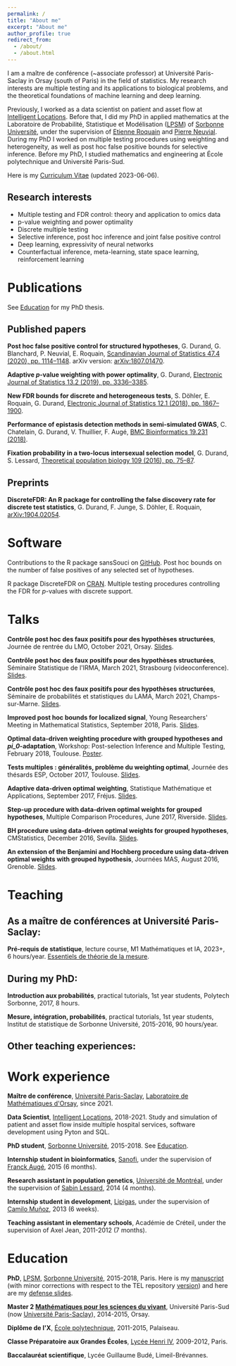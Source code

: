 ```yaml
---
permalink: /
title: "About me"
excerpt: "About me"
author_profile: true
redirect_from: 
  - /about/
  - /about.html
---
```


I am a maître de conférence (~associate professor) at Université Paris-Saclay in Orsay (south of Paris) in the field of statistics. My research interests are multiple testing and its applications to biological problems, and the theoretical foundations of machine learning and deep learning.


Previously, I worked as a data scientist on patient and asset flow at [Intelligent Locations](https://www.intelligentlocations.fr/). Before that, I did my PhD in applied mathematics at the Laboratoire de Probabilité, Statistique et Modélisation ([LPSM](https://www.lpsm.paris/)) of [Sorbonne Université](https://www.sorbonne-universite.fr/), under the supervision of [Etienne Roquain](https://etienneroquain-81.webself.net/) and [Pierre Neuvial](https://www.math.univ-toulouse.fr/~pneuvial/). During my PhD I worked on multiple testing procedures using weighting and heterogeneity, as well as post hoc false positive bounds for selective inference. Before my PhD, I studied mathematics and engineering at École polytechnique and Université Paris-Sud.

Here is my [Curriculum Vitae](https://durandg12.github.io/files/cv.pdf) (updated 2023-06-06).

## Research interests

* Multiple testing and FDR control: theory and application to omics data
* p-value weighting and power optimality
* Discrete multiple testing
* Selective inference, post hoc inference and joint false positive control
* Deep learning, expressivity of neural networks
* Counterfactual inference, meta-learning, state space learning, reinforcement learning

Publications
======
See [Education](https://durandg12.github.io/#education) for my PhD thesis.

## Published papers
**Post hoc false positive control for structured hypotheses**, G. Durand, G. Blanchard, P. Neuvial, E. Roquain, [Scandinavian Journal of Statistics 47.4 (2020), pp. 1114–1148](https://onlinelibrary.wiley.com/doi/abs/10.1111/sjos.12453). arXiv version: [arXiv:1807.01470](https://arxiv.org/abs/1807.01470).

**Adaptive *p*-value weighting with power optimality**, G. Durand, [Electronic Journal of Statistics 13.2 (2019), pp. 3336–3385](https://projecteuclid.org/euclid.ejs/1569377056).

**New FDR bounds for discrete and heterogeneous tests**, S. Döhler, E. Roquain, G. Durand, [Electronic Journal of Statistics 12.1 (2018), pp. 1867–1900](https://projecteuclid.org/euclid.ejs/1528855551).

**Performance of epistasis detection methods in semi-simulated GWAS**, C. Chatelain, G. Durand, V. Thuillier, F. Augé, [BMC Bioinformatics 19.231 (2018)](https://bmcbioinformatics.biomedcentral.com/articles/10.1186/s12859-018-2229-8).

**Fixation probability in a two-locus intersexual selection model**, G. Durand, S. Lessard, [Theoretical population biology 109 (2016), pp. 75–87](https://www.sciencedirect.com/science/article/pii/S0040580916300028).

## Preprints
**DiscreteFDR: An R package for controlling the false discovery rate for discrete test statistics**, G. Durand, F. Junge, S. Döhler, E. Roquain, [arXiv:1904.02054](https://arxiv.org/abs/1904.02054).

Software
======
Contributions to the R package sansSouci on [GitHub](https://github.com/pneuvial/sanssouci). Post hoc bounds on the number of false positives of any selected set of hypotheses.

R package DiscreteFDR on [CRAN](https://cran.r-project.org/web/packages/DiscreteFDR/index.html). Multiple testing procedures controlling the FDR for *p*-values with discrete support.

Talks
======
**Contrôle post hoc des faux positifs pour des hypothèses structurées**, Journée de rentrée du LMO, October 2021, Orsay. [Slides](https://durandg12.github.io/files/30_09_2021_LMO.pdf).

**Contrôle post hoc des faux positifs pour des hypothèses structurées**, Séminaire Statistique de l'IRMA, March 2021, Strasbourg (videoconference). [Slides](https://durandg12.github.io/files/15_03_2021_Strasbourg.pdf).

**Contrôle post hoc des faux positifs pour des hypothèses structurées**, Séminaire de probabilités et statistiques du LAMA, March 2021, Champs-sur-Marne. [Slides](https://durandg12.github.io/files/09_03_2021_MLV.pdf).

**Improved post hoc bounds for localized signal**, Young Researchers' Meeting in Mathematical Statistics, September 2018, Paris. [Slides](https://durandg12.github.io/files/24_09_2018_YRM.pdf).

**Optimal data-driven weighting procedure with grouped hypotheses and *pi_0*-adaptation**, Workshop: Post-selection Inference and Multiple Testing, February 2018, Toulouse. [Poster](https://durandg12.github.io/files/07_02_2018_PoSi.pdf).

**Tests multiples : généralités, problème du weighting optimal**, Journée des thésards ESP, October 2017, Toulouse. [Slides](https://durandg12.github.io/files/24_10_2017_ESP.pdf).

**Adaptive data-driven optimal weighting**, Statistique Mathématique et Applications, September 2017, Fréjus. [Slides](https://durandg12.github.io/files/07_09_2017_StatMathAppli.pdf).

**Step-up procedure with data-driven optimal weights for grouped hypotheses**, Multiple Comparison Procedures, June 2017, Riverside. [Slides](https://durandg12.github.io/files/22_06_2017_MCP.pdf).

**BH procedure using data-driven optimal weights for grouped hypotheses**, CMStatistics, December 2016, Sevilla. [Slides](https://durandg12.github.io/files/09_12_2016_CMStatistics.pdf).

**An extension of the Benjamini and Hochberg procedure using data-driven optimal weights with grouped hypothesis**, Journées MAS, August 2016, Grenoble. [Slides](https://durandg12.github.io/files/29_08_2016_MAS.pdf).

Teaching
========

As a maître de conférences at Université Paris-Saclay:
------------------------------------------------------
**Pré-requis de statistique**, lecture course, M1 Mathématiques et IA, 2023+, 6 hours/year. [Essentiels de théorie de la mesure](https://durandg12.github.io/files/notes_mesure.pdf).

During my PhD:
--------------

**Introduction aux probabilités**, practical tutorials, 1st year students, Polytech Sorbonne, 2017, 8 hours.

**Mesure, intégration, probabilités**, practical tutorials, 1st year students, Institut de statistique de Sorbonne Université, 2015-2016, 90 hours/year.

Other teaching experiences:
---------------------------

Work experience
=====
**Maître de conférence**, [Université Paris-Saclay](https://www.universite-paris-saclay.fr/), [Laboratoire de Mathématiques d'Orsay](https://www.imo.universite-paris-saclay.fr/fr/la-recherche/), since 2021.

**Data Scientist**, [Intelligent Locations](https://www.intelligentlocations.fr/), 2018-2021. Study and simulation of patient and asset flow inside multiple hospital services, software development using Pyton and SQL.

**PhD student**, [Sorbonne Université](https://www.sorbonne-universite.fr/), 2015-2018. See [Education](https://durandg12.github.io/#education).

**Internship student in bioinformatics**, [Sanofi](https://www.sanofi.com/en), under the supervision of [Franck Augé](https://www.linkedin.com/in/franck-auge-644a4353/), 2015 (6 months). 

**Research assistant in population genetics**, [Université de Montréal](https://www.umontreal.ca/), under the supervision of [Sabin Lessard](http://www.dms.umontreal.ca/~lessards/), 2014 (4 months).

**Internship student in development**, [Lipigas](https://www.lipigas.cl/), under the supervision of [Camilo Muñoz](https://www.linkedin.com/in/camilo-mp/), 2013 (6 weeks).

**Teaching assistant in elementary schools**, Académie de Créteil, under the supervision of Axel Jean, 2011-2012 (7 months).

Education
======
**PhD**, [LPSM](https://www.lpsm.paris/), [Sorbonne Université](https://www.sorbonne-universite.fr/), 2015-2018, Paris. Here is my [manuscript](https://durandg12.github.io/files/thesis.pdf) (with minor corrections with respect to the TEL repository [version](https://tel.archives-ouvertes.fr/tel-02374758)) and here are my [defense slides](https://durandg12.github.io/files/26_11_2018_soutenance.pdf).

**Master 2 [Mathématiques pour les sciences du vivant](https://www.imo.universite-paris-saclay.fr/-Mathematiques-Sciences-du-Vivant)**, Université Paris-Sud (now [Université Paris-Saclay](https://www.universite-paris-saclay.fr/)), 2014-2015, Orsay.

**Diplôme de l'X**, [École polytechnique](https://www.polytechnique.edu/), 2011-2015, Palaiseau.

**Classe Préparatoire aux Grandes Écoles**, [Lycée Henri IV](https://lycee-henri4.com/), 2009-2012, Paris.

**Baccalauréat scientifique**, Lycée Guillaume Budé, Limeil-Brévannes.